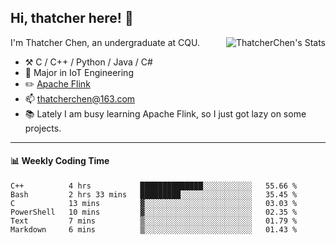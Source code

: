 ## Hi, thatcher here! :wave:

<img align="right" src="https://github-readme-stats.vercel.app/api?username=thatcherchen&title_color=333&text_color=777" alt="ThatcherChen's Stats" >

I'm Thatcher Chen, an undergraduate at CQU.

- :hammer_and_pick:  C / C++ / Python / Java / C# 
- :seedling:  Major in IoT Engineering
- :pencil2: [Apache Flink](https://github.com/apache/flink)
- :mailbox: thatcherchen@163.com
- :books: Lately I am busy learning Apache Flink, so I just got lazy on some projects.

---

#### :bar_chart: Weekly Coding Time

<!--START_SECTION:waka-->

```text
C++          4 hrs           ██████████████░░░░░░░░░░░   55.66 %
Bash         2 hrs 33 mins   █████████░░░░░░░░░░░░░░░░   35.45 %
C            13 mins         ▓░░░░░░░░░░░░░░░░░░░░░░░░   03.03 %
PowerShell   10 mins         ▓░░░░░░░░░░░░░░░░░░░░░░░░   02.35 %
Text         7 mins          ▒░░░░░░░░░░░░░░░░░░░░░░░░   01.79 %
Markdown     6 mins          ▒░░░░░░░░░░░░░░░░░░░░░░░░   01.43 %
```

<!--END_SECTION:waka-->
